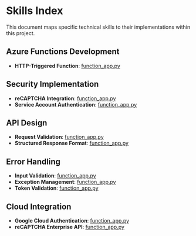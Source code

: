 # Skills Index

This document maps specific technical skills to their implementations within this project.

## Azure Functions Development
- **HTTP-Triggered Function**: [function_app.py](./function_app.py#L31-L92)

## Security Implementation
- **reCAPTCHA Integration**: [function_app.py](./function_app.py#L11-L30)
- **Service Account Authentication**: [function_app.py](./function_app.py#L19-L20)

## API Design
- **Request Validation**: [function_app.py](./function_app.py#L37-L47)
- **Structured Response Format**: [function_app.py](./function_app.py#L80-L87)

## Error Handling
- **Input Validation**: [function_app.py](./function_app.py#L39-L47)
- **Exception Management**: [function_app.py](./function_app.py#L89-L98)
- **Token Validation**: [function_app.py](./function_app.py#L22-L29)

## Cloud Integration
- **Google Cloud Authentication**: [function_app.py](./function_app.py#L19-L20)
- **reCAPTCHA Enterprise API**: [function_app.py](./function_app.py#L21-L28)